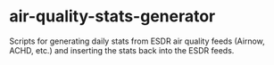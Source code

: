 # air-quality-stats-generator
Scripts for generating daily stats from ESDR air quality feeds (Airnow, ACHD, etc.) and inserting the stats back into the ESDR feeds.
